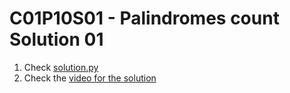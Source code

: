 # C01P10S01 - Palindromes count Solution 01

1. Check [solution.py](./solution.py)
1. Check the [video for the solution](https://youtu.be/XJQ1fxAqsME)
